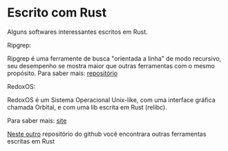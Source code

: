 # Escrito com Rust

Alguns softwares interessantes escritos em Rust.

Ripgrep:

Ripgrep é uma ferramente de busca "orientada a linha" de modo recursivo, seu desempenho se mostra maior que outras ferramentas com o mesmo propósito.
Para saber mais: [repositório](https://github.com/BurntSushi/ripgrep)

RedoxOS:

RedoxOS é um Sistema Operacional Unix-like, com uma interface gráfica chamada Orbital, e com uma lib escrita em Rust (relibc).

Para saber mais: [site](https://www.redox-os.org/)


[Neste outro](https://github.com/rust-unofficial/awesome-rust) repositório do github você encontrara outras ferramentas escritas em Rust